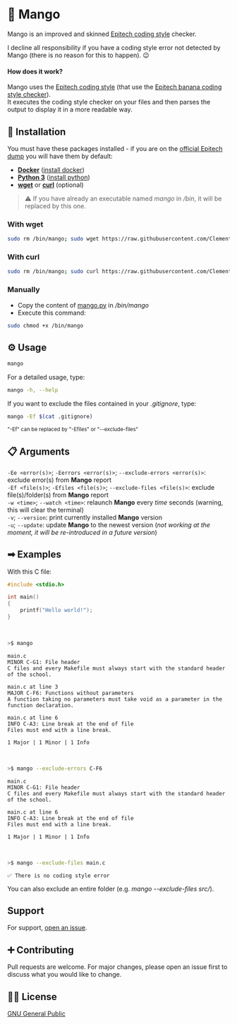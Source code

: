 # 🥭 Mango

Mango is an improved and skinned [Epitech coding style](https://github.com/Epitech/coding-style-checker) checker.

I decline all responsibility if you have a coding style error not detected by Mango (there is no reason for this to happen). 😉

#### How does it work?
Mango uses the [Epitech coding style](https://github.com/Epitech/coding-style-checker) (that use the [Epitech banana coding style checker](https://github.com/Epitech/banana-coding-style-checker)).<br/>
It executes the coding style checker on your files and then parses the output to display it in a more readable way.

## 🔧 Installation

You must have these packages installed - if you are on the [official Epitech dump](https://github.com/Epitech/dump) you will have them by default:
 - [**Docker**](https://www.docker.com) ([install docker](https://docs.docker.com/engine/install))
 - [**Python 3**](https://www.python.org) ([install python](https://www.python.org/downloads))
 - [**wget**](https://www.gnu.org/software/wget) or [**curl**](https://curl.se/) (optional)

> ⚠ If you have already an executable named *mango* in */bin*, it will be replaced by this one.

### With wget
```bash
sudo rm /bin/mango; sudo wget https://raw.githubusercontent.com/Clement-Z4RM/Mango/main/mango.py -O /bin/mango && sudo chmod +x /bin/mango
```
### With curl
```bash
sudo rm /bin/mango; sudo curl https://raw.githubusercontent.com/Clement-Z4RM/Mango/main/mango.py -o /bin/mango && sudo chmod +x /bin/mango
```
### Manually
 - Copy the content of [mango.py](https://raw.githubusercontent.com/Clement-Z4RM/Mango/main/mango.py) in */bin/mango*
 - Execute this command:
```bash
sudo chmod +x /bin/mango
```

## ⚙ Usage

```bash
mango
```

For a detailed usage, type:
```bash
mango -h, --help
```

If you want to exclude the files contained in your *.gitignore*, type:
```bash
mango -Ef $(cat .gitignore)
```
<sub>"-Ef" can be replaced by "-Efiles" or "--exclude-files"</sub>

## 📋 Arguments

`-Ee <error(s)>`; `-Eerrors <error(s)>`; `--exclude-errors <error(s)>`: exclude error(s) from **Mango** report
<br/>
`-Ef <file(s)>`; `-Efiles <file(s)>`; `--exclude-files <file(s)>`: exclude file(s)/folder(s) from **Mango** report
<br/>
`-w <time>`; `--watch <time>`: relaunch **Mango** every *time* seconds (warning, this will clear the terminal)
<br/>
`-v`; `--version`: print currently installed **Mango** version
<br/>
`-u`; `--update`: update **Mango** to the newest version (*not working at the moment, it will be re-introduced in a future version*)

## ➡ Examples

With this C file:
```c
#include <stdio.h>

int main()
{
    printf("Hello world!");
}
```

<br/>

```bash
>$ mango
```
```
main.c
MINOR C-G1: File header
C files and every Makefile must always start with the standard header of the school.

main.c at line 3
MAJOR C-F6: Functions without parameters
A function taking no parameters must take void as a parameter in the function declaration.

main.c at line 6
INFO C-A3: Line break at the end of file
Files must end with a line break.

1 Major | 1 Minor | 1 Info
```

<br/>

```bash
>$ mango --exclude-errors C-F6
```
```
main.c
MINOR C-G1: File header
C files and every Makefile must always start with the standard header of the school.

main.c at line 6
INFO C-A3: Line break at the end of file
Files must end with a line break.

1 Major | 1 Minor | 1 Info
```

<br/>

```bash
>$ mango --exclude-files main.c
```
```
✅ There is no coding style error
```
You can also exclude an entire folder (e.g. *mango --exclude-files src/*).

## Support

For support, [open an issue](https://github.com/Clement-Z4RM/Mango/issues/new).

## ➕ Contributing

Pull requests are welcome. For major changes, please open an issue first
to discuss what you would like to change.

## 👨‍⚖️ License

[GNU General Public](https://choosealicense.com/licenses/gpl-3.0)
